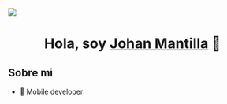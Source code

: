 <img src="https://i.imgur.com/Hx1nIVt.png">

<div align="center">
<h1 align="center">Hola, soy <a href="https://linktr.ee/Johan.Mantilla">Johan Mantilla</a> 👋</h1>
</div>

## Sobre mi

- 📲 Mobile developer
<br>
